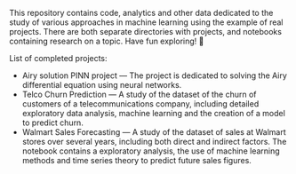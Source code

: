 This repository contains code, analytics and other data dedicated to the study of 
various approaches in machine learning using the example of real projects. 
There are both separate directories with projects, and notebooks containing research on a topic. 
Have fun exploring! :eyes:

List of completed projects:

* Airy solution PINN project — The project is dedicated to solving the Airy differential equation using neural networks.
* Telco Churn Prediction — A study of the dataset of the churn of customers of a telecommunications company, including 
detailed exploratory data analysis, machine learning and the creation of a model to predict churn.
* Walmart Sales Forecasting — A study of the dataset of sales at Walmart stores over several years, including both 
direct and indirect factors. The notebook contains a exploratory analysis, the use of machine learning methods and time series theory to predict future sales figures.